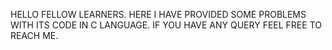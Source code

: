HELLO FELLOW LEARNERS. HERE I HAVE PROVIDED SOME PROBLEMS WITH ITS CODE IN C LANGUAGE. IF YOU HAVE ANY QUERY FEEL FREE TO REACH ME.

